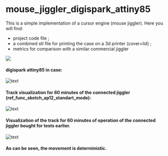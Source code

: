 # mouse_jiggler_digispark_attiny85

This is a simple implementation of a cursor engine (mouse jiggler). Here you will find:
- project code file ;
- a combined stl file for printing the case on a 3d printer (cover+lid) ;
- metrics for comparison with a similar commercial jiggler

[![](https://github.com/a-shvedov/mouse_jiggler_digispark_attiny85/blob/main/markdown_res/340x340_demo_light_digispark_attiny85.jpeg)](https://github.com/a-shvedov/mouse_jiggler_digispark_attiny85/blob/main/markdown_res/demo_light_digispark_attiny85.mp4)

#### digispark attiny85 in case:
![text](https://github.com/a-shvedov/mouse_jiggler_digispark_attiny85/blob/main/markdown_res/demo_digispark_attiny85_in_case.jpeg)

#### Track visualization for 60 minutes of the connected jiggler (ref_func_sketch_ap12_standart_mode):
![text](https://github.com/a-shvedov/mouse_jiggler_digispark_attiny85/blob/main/markdown_res/track_rec_digispark_attiny85.png)

#### Visualization of the track for 60 minutes of operation of the connected jiggler bought for tests earlier.
![text](https://github.com/a-shvedov/mouse_jiggler_digispark_attiny85/blob/main/markdown_res/track_rec_bought_jiggler.png)

#### As can be seen, the movement is deterministic.
